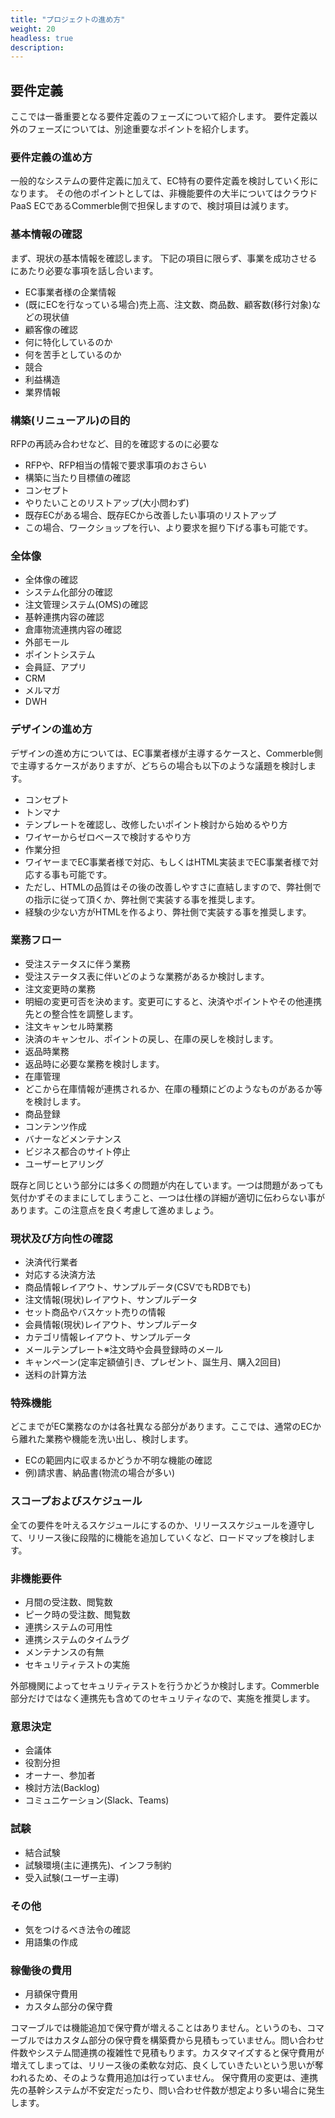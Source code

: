 ```yaml
---
title: "プロジェクトの進め方"
weight: 20
headless: true
description: 
---
```


## 要件定義

ここでは一番重要となる要件定義のフェーズについて紹介します。
要件定義以外のフェーズについては、別途重要なポイントを紹介します。

### 要件定義の進め方

一般的なシステムの要件定義に加えて、EC特有の要件定義を検討していく形になります。
その他のポイントとしては、非機能要件の大半についてはクラウドPaaS ECであるCommerble側で担保しますので、検討項目は減ります。

### 基本情報の確認

まず、現状の基本情報を確認します。
下記の項目に限らず、事業を成功させるにあたり必要な事項を話し合います。

- EC事業者様の企業情報
- (既にECを行なっている場合)売上高、注文数、商品数、顧客数(移行対象)などの現状値
- 顧客像の確認
- 何に特化しているのか
- 何を苦手としているのか
- 競合
- 利益構造
- 業界情報

### 構築(リニューアル)の目的

RFPの再読み合わせなど、目的を確認するのに必要な

- RFPや、RFP相当の情報で要求事項のおさらい
- 構築に当たり目標値の確認
- コンセプト
- やりたいことのリストアップ(大小問わず)
- 既存ECがある場合、既存ECから改善したい事項のリストアップ
- この場合、ワークショップを行い、より要求を掘り下げる事も可能です。

### 全体像

- 全体像の確認
- システム化部分の確認
- 注文管理システム(OMS)の確認
- 基幹連携内容の確認
- 倉庫物流連携内容の確認
- 外部モール
- ポイントシステム
- 会員証、アプリ
- CRM
- メルマガ
- DWH

### デザインの進め方

デザインの進め方については、EC事業者様が主導するケースと、Commerble側で主導するケースがありますが、どちらの場合も以下のような議題を検討します。

- コンセプト
- トンマナ
- テンプレートを確認し、改修したいポイント検討から始めるやり方
- ワイヤーからゼロベースで検討するやり方
- 作業分担
- ワイヤーまでEC事業者様で対応、もしくはHTML実装までEC事業者様で対応する事も可能です。
- ただし、HTMLの品質はその後の改善しやすさに直結しますので、弊社側での指示に従って頂くか、弊社側で実装する事を推奨します。
- 経験の少ない方がHTMLを作るより、弊社側で実装する事を推奨します。

### 業務フロー

- 受注ステータスに伴う業務
- 受注ステータス表に伴いどのような業務があるか検討します。
- 注文変更時の業務
- 明細の変更可否を決めます。変更可にすると、決済やポイントやその他連携先との整合性を調整します。
- 注文キャンセル時業務
- 決済のキャンセル、ポイントの戻し、在庫の戻しを検討します。
- 返品時業務
- 返品時に必要な業務を検討します。
- 在庫管理
- どこから在庫情報が連携されるか、在庫の種類にどのようなものがあるか等を検討します。
- 商品登録
- コンテンツ作成
- バナーなどメンテナンス
- ビジネス都合のサイト停止
- ユーザーヒアリング

既存と同じという部分には多くの問題が内在しています。一つは問題があっても気付かずそのままにしてしまうこと、一つは仕様の詳細が適切に伝わらない事があります。この注意点を良く考慮して進めましょう。

### 現状及び方向性の確認

- 決済代行業者
- 対応する決済方法
- 商品情報レイアウト、サンプルデータ(CSVでもRDBでも)
- 注文情報(現状)レイアウト、サンプルデータ
- セット商品やバスケット売りの情報
- 会員情報(現状)レイアウト、サンプルデータ
- カテゴリ情報レイアウト、サンプルデータ
- メールテンプレート※注文時や会員登録時のメール
- キャンペーン(定率定額値引き、プレゼント、誕生月、購入2回目)
- 送料の計算方法

### 特殊機能

どこまでがEC業務なのかは各社異なる部分があります。ここでは、通常のECから離れた業務や機能を洗い出し、検討します。

- ECの範囲内に収まるかどうか不明な機能の確認
- 例)請求書、納品書(物流の場合が多い)

### スコープおよびスケジュール

全ての要件を叶えるスケジュールにするのか、リリーススケジュールを遵守して、リリース後に段階的に機能を追加していくなど、ロードマップを検討します。

### 非機能要件

- 月間の受注数、閲覧数
- ピーク時の受注数、閲覧数
- 連携システムの可用性
- 連携システムのタイムラグ
- メンテナンスの有無
- セキュリティテストの実施

外部機関によってセキュリティテストを行うかどうか検討します。Commerble部分だけではなく連携先も含めてのセキュリティなので、実施を推奨します。

### 意思決定

- 会議体
- 役割分担
- オーナー、参加者
- 検討方法(Backlog)
- コミュニケーション(Slack、Teams)

### 試験

- 結合試験
- 試験環境(主に連携先)、インフラ制約
- 受入試験(ユーザー主導)

### その他

- 気をつけるべき法令の確認
- 用語集の作成

### 稼働後の費用

- 月額保守費用
- カスタム部分の保守費

コマーブルでは機能追加で保守費が増えることはありません。というのも、コマーブルではカスタム部分の保守費を構築費から見積もっていません。問い合わせ件数やシステム間連携の複雑性で見積もります。カスタマイズすると保守費用が増えてしまっては、リリース後の柔軟な対応、良くしていきたいという思いが奪われるため、そのような費用追加は行っていません。
保守費用の変更は、連携先の基幹システムが不安定だったり、問い合わせ件数が想定より多い場合に発生します。
